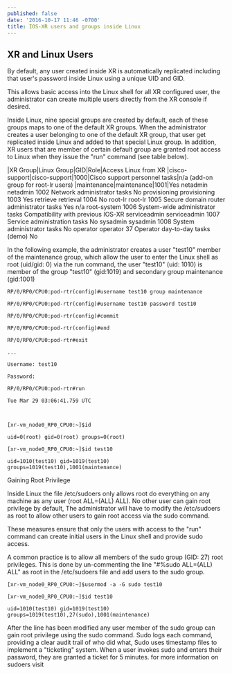 ```yaml
---
published: false
date: '2016-10-17 11:46 -0700'
title: IOS-XR users and groups inside Linux
---
```

## XR and Linux Users

By default, any user created inside XR is automatically replicated including that user's password inside Linux using a unique UID and GID.

This allows basic access into the Linux shell for all XR configured user, the administrator can create multiple users directly from the XR console if desired.

Inside Linux, nine special groups are created by default, each of these groups maps to one of the default XR groups. When the administrator creates a user belonging to one of the default XR group, that user get replicated inside Linux and added to that special Linux group. In addition, XR users that are member of certain default group are granted root access to Linux when they issue the "run" command (see table below).


|XR Group|Linux Group|GID|Role|Access Linux from XR
|cisco-support|cisco-support|1000|Cisco support personnel tasks|n/a (add-on group for root-lr users)
|maintenance|maintenance|1001|Yes
netadmin	netadmin	1002	Network administrator tasks	No
provisioning	provisioning	1003		Yes
retrieve	retrieval	1004		No
root-lr	root-lr	1005	Secure domain router administrator tasks	Yes
n/a	root-system	1006	System-wide administrator tasks	Compatibility with previous IOS-XR
serviceadmin	serviceadmin	1007	Service administration tasks	No
sysadmin	sysadmin	1008	System administrator tasks	No
operator	operator	37	Operator day-to-day tasks (demo)	No

 

In the following example, the administrator creates a user "test10" member of the maintenance group, which allow the user to enter the Linux shell as root (uid/gid: 0) via the run command, the user "test10" (uid: 1010) is member of the group "test10" (gid:1019) and secondary group maintenance (gid:1001)

    RP/0/RP0/CPU0:pod-rtr(config)#username test10 group maintenance

    RP/0/RP0/CPU0:pod-rtr(config)#username test10 password test10

    RP/0/RP0/CPU0:pod-rtr(config)#commit

    RP/0/RP0/CPU0:pod-rtr(config)#end

    RP/0/RP0/CPU0:pod-rtr#exit

    ...

    Username: test10

    Password:

    RP/0/RP0/CPU0:pod-rtr#run

    Tue Mar 29 03:06:41.759 UTC

     

    [xr-vm_node0_RP0_CPU0:~]$id

    uid=0(root) gid=0(root) groups=0(root)

    [xr-vm_node0_RP0_CPU0:~]$id test10

    uid=1010(test10) gid=1019(test10) groups=1019(test10),1001(maintenance)

 
Gaining Root Privilege

Inside Linux the file /etc/sudoers only allows root  do everything on any machine as any user (root ALL=(ALL) ALL). No other user can gain root privilege by default, The administrator will have to modify the /etc/sudoers as root to allow other users to gain root access via the sudo command.

These measures ensure that only the users with access to the "run" command can create initial users in the Linux shell and provide sudo access.

A common practice is to allow all members of the sudo group (GID: 27) root privileges. This is done by un-commenting the line "#%sudo ALL=(ALL) ALL" as root in the /etc/sudoers file and add users to the sudo group.

    [xr-vm_node0_RP0_CPU0:~]$usermod -a -G sudo test10

    [xr-vm_node0_RP0_CPU0:~]$id test10

    uid=1010(test10) gid=1019(test10) groups=1019(test10),27(sudo),1001(maintenance)

After the line has been modified any user member of the sudo group can gain root privilege using the sudo command. Sudo logs each command, providing a clear audit trail of who did what, Sudo uses timestamp files to implement a "ticketing" system. When a user invokes sudo and enters their password, they are granted a ticket for 5 minutes. for more information on sudoers visit